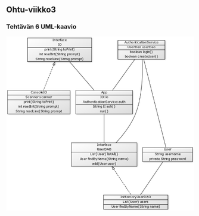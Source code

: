 ## Ohtu-viikko3


### Tehtävän 6 UML-kaavio
![teht6](https://github.com/jupste/ohtu-viikko3/blob/master/login_uml.png)